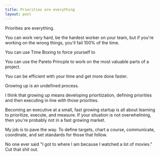 ```yaml
---
title: Priorities are everything
layout: post
---
```


Priorities are everything.

You can work very hard, be the hardest worker on your team, but if you're
working on the wrong things, you'll fail 100% of the time.

You can use Time Boxing to force yourself to

You can use the Pareto Princple to work on the most valuable parts of a
project.

You can be efficient with your time and get more done faster.


Growing up is an undefined process.

I think that growing up means developing prioritization, defining priorities
and then executing in line with those priorities.

Becoming an executive at a small, fast growing startup is all about learning
to prioritize, execute, and measure.  If your situation is not overwhelming,
then you're probably not in a fast growing market.

My job is to pave the way.  To define targets, chart a course, communicate,
coordinate, and set standards for those that follow.


No one ever said "I got to where I am because I watched a lot of movies."  Cut
that shit out.
